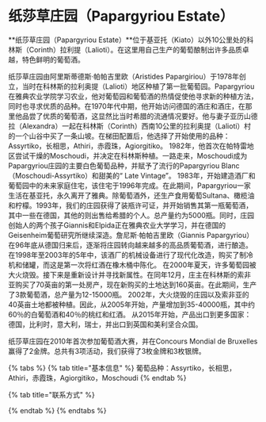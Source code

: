 # 纸莎草庄园（Papargyriou Estate）

**纸莎草庄园（Papargyriou Estate）**位于基亚托（Kiato）以外10公里处的科林斯（Corinth）拉利提（Lalioti）。在这里用自己生产的葡萄酿制出许多品质卓越，特色鲜明的葡萄酒。 

纸莎草庄园由阿里斯蒂德斯·帕帕吉里欧（Aristides Papargiriou）于1978年创立，当时在科林斯的拉利奥提（Lalioti）地区种植了第一批葡萄园。Papargyriou在雅典农业学院学习农业，他对葡萄园和葡萄酒的热情促使他寻求新的种植方法，同时也寻求优质的品种。在1970年代中期，他开始访问德国的酒庄和酒庄，在那里他品尝了优质的葡萄酒，这显然比当时希腊的流通情况要好。他与妻子亚历山德拉（Alexandra）一起在科林斯（Corinth）西南10公里的拉利奥提（Lalioti）村的一个山谷中买了一条山坡。在梯田配置后，他选择了开始使用的品种：Assyrtiko，长相思，Athiri，赤霞珠，Agiorgitiko。 1982年，他首次在帕特雷地区尝试干燥的Moschoudi，并决定在科林斯种植。一路走来，Moschoudi成为Papargyriou庄园的主要白色葡萄品种，并赋予了流行的Papargyriou Blanc（Moschoudi-Assyrtiko）和甜美的“ Late Vintage”。 1983年，开始建造酒厂和葡萄园中的未来家庭住宅，该住宅于1996年完成。在此期间，Papargyriou一家生活在基亚托，永久离开了雅典。除葡萄酒外，还生产食用葡萄Sultana、橄榄油和柠檬。1993年，我们的庄园获得了装瓶许可证，并开始销售其第一瓶葡萄酒，其中一些在德国，其他的则出售给希腊的个人。总产量约为5000瓶。同时，庄园创始人的两个孩子Giannis和Elpida正在雅典农业大学学习，并在德国的Geisenheim葡萄研究所继续深造。詹尼斯·帕帕吉里欧（Giannis Papargyriou）在96年底从德国归来后，逐渐将庄园转向越来越多的高品质葡萄酒，进行酿造。在1998年至2003年的5年中，该酒厂的机械设备进行了现代化改造，购买了制冷机和储罐，而这是第一次将红酒在橡木桶中陈化。 在2000年夏天，许多葡萄园被大火烧毁。接下来是重新设计并寻找新属性。在同年12月，庄主在科林斯的索非亚购买了70英亩的第一处房产，现在新购买的土地达到160英亩。在此期间，生产了3款葡萄酒，总产量为12-15000瓶。 2002年，大火烧毁的庄园以及索非亚的40英亩土地都被种植。因此，从2005年开始，产量增加到35-40000瓶，其中约60％的白葡萄酒和40％的桃红和红酒。 从2015年开始，产品出口到更多国家：德国，比利时，意大利，瑞士，并出口到英国和美利坚合众国。 

纸莎草庄园在2010年首次参加葡萄酒大赛，并在Concours Mondial de Bruxelles赢得了2金牌。总共有3项活动，我们获得了3枚金牌和3枚银牌。

{% tabs %}
{% tab title="基本信息" %}
葡萄品种：Assyrtiko，长相思，Athiri，赤霞珠，Agiorgitiko，Moschoudi
{% endtab %}

{% tab title="联系方式" %}

{% endtab %}
{% endtabs %}

